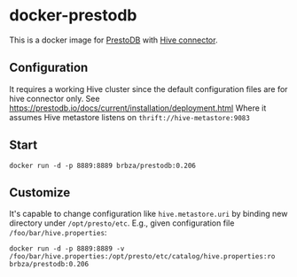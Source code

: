 # docker-prestodb


This is a docker image for [PrestoDB](https://prestodb.io/) with [Hive connector](https://prestodb.io/docs/current/connector/hive.html).

## Configuration

It requires a working Hive cluster since the default configuration files are for hive connector only. See https://prestodb.io/docs/current/installation/deployment.html Where it assumes Hive metastore listens on `thrift://hive-metastore:9083`

## Start

```SHELL
docker run -d -p 8889:8889 brbza/prestodb:0.206
``` 

## Customize

It's capable to change configuration like `hive.metastore.uri` by binding new directory under `/opt/presto/etc`. E.g., given configuration file `/foo/bar/hive.properties`:

```SHELL
docker run -d -p 8889:8889 -v /foo/bar/hive.properties:/opt/presto/etc/catalog/hive.properties:ro brbza/prestodb:0.206
``` 

